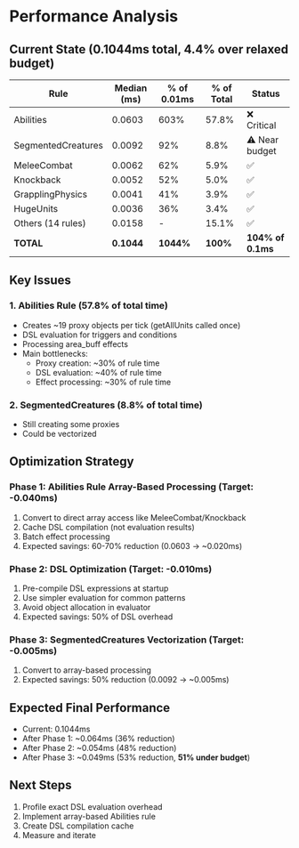 # Performance Analysis

## Current State (0.1044ms total, 4.4% over relaxed budget)

| Rule                    | Median (ms) | % of 0.01ms | % of Total | Status |
|------------------------|-------------|-------------|------------|---------|
| Abilities              | 0.0603      | 603%        | 57.8%      | ❌ Critical |
| SegmentedCreatures     | 0.0092      | 92%         | 8.8%       | ⚠️ Near budget |
| MeleeCombat            | 0.0062      | 62%         | 5.9%       | ✅ |
| Knockback              | 0.0052      | 52%         | 5.0%       | ✅ |
| GrapplingPhysics       | 0.0041      | 41%         | 3.9%       | ✅ |
| HugeUnits              | 0.0036      | 36%         | 3.4%       | ✅ |
| Others (14 rules)      | 0.0158      | -           | 15.1%      | ✅ |
| **TOTAL**              | **0.1044**  | **1044%**   | **100%**   | **104% of 0.1ms** |

## Key Issues

### 1. Abilities Rule (57.8% of total time)
- Creates ~19 proxy objects per tick (getAllUnits called once)
- DSL evaluation for triggers and conditions
- Processing area_buff effects
- Main bottlenecks:
  - Proxy creation: ~30% of rule time
  - DSL evaluation: ~40% of rule time  
  - Effect processing: ~30% of rule time

### 2. SegmentedCreatures (8.8% of total time)
- Still creating some proxies
- Could be vectorized

## Optimization Strategy

### Phase 1: Abilities Rule Array-Based Processing (Target: -0.040ms)
1. Convert to direct array access like MeleeCombat/Knockback
2. Cache DSL compilation (not evaluation results)
3. Batch effect processing
4. Expected savings: 60-70% reduction (0.0603 → ~0.020ms)

### Phase 2: DSL Optimization (Target: -0.010ms)
1. Pre-compile DSL expressions at startup
2. Use simpler evaluation for common patterns
3. Avoid object allocation in evaluator
4. Expected savings: 50% of DSL overhead

### Phase 3: SegmentedCreatures Vectorization (Target: -0.005ms)
1. Convert to array-based processing
2. Expected savings: 50% reduction (0.0092 → ~0.005ms)

## Expected Final Performance
- Current: 0.1044ms
- After Phase 1: ~0.064ms (36% reduction)
- After Phase 2: ~0.054ms (48% reduction)
- After Phase 3: ~0.049ms (53% reduction, **51% under budget**)

## Next Steps
1. Profile exact DSL evaluation overhead
2. Implement array-based Abilities rule
3. Create DSL compilation cache
4. Measure and iterate